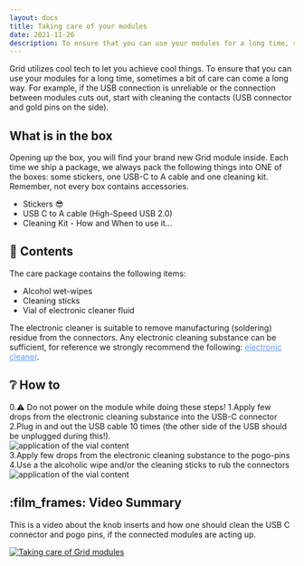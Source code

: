 ```yaml
---
layout: docs
title: Taking care of your modules
date: 2021-11-26
description: To ensure that you can use your modules for a long time, sometimes a bit of care can come in handy.
---
```


Grid utilizes cool tech to let you achieve cool things. To ensure that you can use your modules for a long time, sometimes a bit of care can come a long way. For example, if the USB connection is unreliable or the connection between modules cuts out, start with cleaning the contacts (USB connector and gold pins on the side).

## What is in the box

Opening up the box, you will find your brand new Grid module inside. Each time we ship a package, we always pack the following things into ONE of the boxes: some stickers, one USB-C to A cable and one cleaning kit. Remember, not every box contains accessories.

- Stickers 😎
- USB C to A cable (High-Speed USB 2.0)
- Cleaning Kit - How and When to use it…

## :toolbox: Contents

The care package contains the following items:
- Alcohol wet-wipes
- Cleaning sticks
- Vial of electronic cleaner fluid

The electronic cleaner is suitable to remove manufacturing (soldering) residue from the connectors. Any electronic cleaning substance can be sufficient, for reference we strongly recommend the following: <a href="https://www.amazon.com/s?k=isopropyl+electronics+cleaner&ref=nb_sb_noss_2" style="color:rgb(97, 157, 255)" class="text-blue-500  cursor-pointer hover:underline">electronic cleaner</a>.

## :grey_question: How to


<div class="w-full my-2 flex justify-center items-center rounded-lg ">
  <div class="w-3/5 px-2 flex items-start justify-around flex-col">
    <span class="py-2"><span class="pr-2">0.</span>⚠️ Do not power on the module while doing these steps!</span>
    <span class="py-2"><span class="pr-2">1.</span>Apply few drops from the electronic cleaning substance into the USB-C connector</span>
    <span class="py-2"><span class="pr-2">2.</span>Plug in and out the USB cable 10 times (the other side of the USB should be unplugged during this!).</span>
  </div>
  <div class="w-2/5 px-2 bg-white bg-opacity-90 rounded-lg">
    <img class="w-full p-4" src="/images/docs/black_cleaning_process_usb.webp" alt="application of the vial content">
  </div>
</div>

<div class="w-full my-2 flex justify-center items-center rounded-lg ">
  <div class="w-3/5 px-2 flex items-start justify-around flex-col">
    <span class="py-2"><span class="pr-2">3.</span>Apply few drops from the electronic cleaning substance to the pogo-pins</span>
    <span class="py-2"><span class="pr-2">4.</span>Use a the alcoholic wipe and/or the cleaning sticks to rub the connectors</span>
  </div>
  <div class="w-2/5 px-2 bg-white bg-opacity-90 rounded-lg">
    <img class="w-full p-4" src="/images/docs/black_cleaning_process_pogo.webp" alt="application of the vial content">
  </div>
</div>


## :film_frames: Video Summary

This is a video about the knob inserts and how one should clean the USB C connector and pogo pins, if the connected modules are acting up.

<a target="_blank" href="https://www.youtube.com/watch?v=IsMNa4NI7DA">
  <img src="http://img.youtube.com/vi/IsMNa4NI7DA/0.webp" alt="Taking care of Grid modules">
</a>

